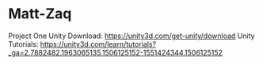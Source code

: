 # Matt-Zaq
Project One
Unity Download:
https://unity3d.com/get-unity/download
Unity Tutorials:
https://unity3d.com/learn/tutorials?_ga=2.7882482.1963065135.1506125152-1551424344.1506125152

